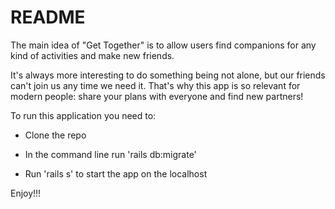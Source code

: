 # README

The main idea of "Get Together" is to allow users find companions for any kind of activities and make new friends. 

It's always more interesting to do something being not alone, but our friends can't join us any time we need it. That's why this app is so relevant for modern people: share your plans with everyone and find new partners!

To run this application you need to:
* Clone the repo

* In the command line run 'rails db:migrate'

* Run 'rails s' to start the app on the localhost

Enjoy!!!
